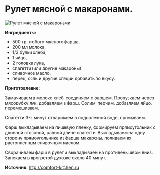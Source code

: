 # Рулет мясной с макаронами.
![Рулет мясной с макаронами](/images/Kulinar/Salad/rulet_myasnoy_s_makaronami.jpg 'Рулет мясной с макаронами')

**Ингредиенты:**

- 500 гр. любого мясного фарша,
- 200 мл молока,
- 1/3 булки хлеба,
- 1 яйцо,
- 2 головки лука,
- спагетти (или другие макароны),
- сливочное масло,
- перец, соль и другие специи добавить по вкусу.

**Приготовление:**

Замачиваем в молоке хлеб, соединяем с фаршем. Пропускаем через мясорубку лук, добавляем в фарш. Солим, перчим, добавляем яйцо, перемешиваем.

Спагетти 3-5 минут отвариваем в подсоленной воде, промываем.

Фарш выкладываем на пищевую пленку, формируем прямоугольник с длинной стороной, равной длине спагетти. Выкладываем на одну сторону прямоугольника из фарша макароны, поливаем их растопленным сливочным маслом.

Сворачиваем фарш в рулет и выкладываем на противень швом вниз. Запекаем в прогретой духовке около 40 минут.

**Источник**: http://comfort-kitchen.ru
